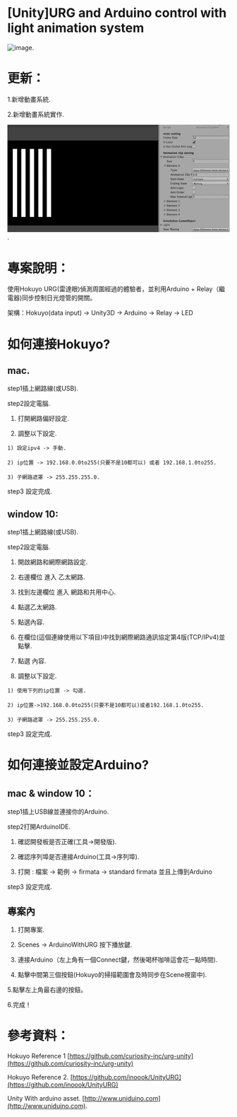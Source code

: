 # [Unity]URG and Arduino control with light animation system

![image](https://github.com/doremi31618/HokuyoURG_with_Arduino_In_Unity3D/blob/master/Pic/ezgif.com-video-to-gif.gif). 

更新： 
========
1.新增動畫系統.  

2.新增動畫系統實作. 

![image](https://github.com/doremi31618/HokuyoURG_with_Arduino_In_Unity3D/blob/master/Pic/AnimationSystemDemo.gif).


專案說明：
========
使用Hokuyo URG(雷達眼)偵測周圍經過的體驗者，並利用Arduino + Relay（繼電器)同步控制日光燈管的開關。  

架構：Hokuyo(data input) -> Unity3D -> Arduino -> Relay -> LED

如何連接Hokuyo?
=============
mac.
----
step1插上網路線(或USB). 

step2設定電腦. 

  1. 打開網路偏好設定. 
  
  2. 調整以下設定. 
  
    1) 設定ipv4 -> 手動. 
    
    2) ip位置 -> 192.168.0.0to255(只要不是10都可以) 或者 192.168.1.0to255.  
    
    3) 子網路遮罩 -> 255.255.255.0. 
    
step3 設定完成. 

window 10:
----------
step1插上網路線(或USB).  

step2設定電腦. 

  1. 開啟網路和網際網路設定.
  
  2. 右邊欄位 進入 乙太網路. 
  
  3. 找到左邊欄位 進入 網路和共用中心. 
  
  4. 點選乙太網路. 
  
  5. 點選內容. 
  
  6. 在欄位(這個連線使用以下項目)中找到網際網路通訊協定第4版(TCP/IPv4)並點擊. 
  
  7. 點選 內容. 
  
  8. 調整以下設定. 
  
    1) 使用下列的ip位置 -> 勾選. 
    
    2) ip位置->192.168.0.0to255(只要不是10都可以)或者192.168.1.0to255. 
    
    3) 子網路遮罩 -> 255.255.255.0. 
    
step3 設定完成.

如何連接並設定Arduino?
==================
mac & window 10：  
----------------
step1插上USB線並連接你的Arduino.  

step2打開ArduinoIDE.  

  1. 確認開發板是否正確(工具->開發版). 
  
  2. 確認序列埠是否連接Arduino(工具->序列埠). 
  
  3. 打開 : 檔案 -> 範例 -> firmata -> standard firmata 並且上傳到Arduino 
  
step3 設定完成. 

專案內
---------
1. 打開專案. 

2. Scenes -> ArduinoWithURG 按下播放鍵. 

3. 連接Arduino（左上角有一個Connect鍵，然後喝杯咖啡這會花一點時間). 

4. 點擊中間第三個按鈕(Hokuyo的掃描範圍會及時同步在Scene視窗中). 

5.點擊左上角最右邊的按鈕。

6.完成！  
  
參考資料：
==============
Hokuyo Reference 1 
[https://github.com/curiosity-inc/urg-unity](https://github.com/curiosity-inc/urg-unity)  

Hokuyo Reference 2. 
[https://github.com/inoook/UnityURG](https://github.com/inoook/UnityURG)  

Unity With arduino asset. 
[http://www.uniduino.com](http://www.uniduino.com). 
